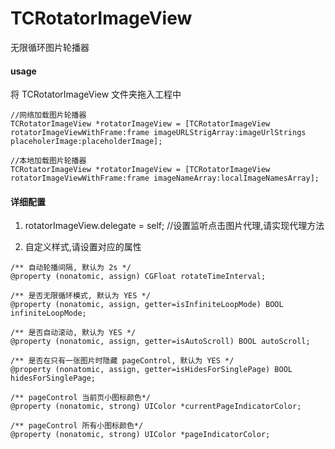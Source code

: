 # TCRotatorImageView
无限循环图片轮播器


 
#### usage 
将 TCRotatorImageView 文件夹拖入工程中

```
//网络加载图片轮播器
TCRotatorImageView *rotatorImageView = [TCRotatorImageView rotatorImageViewWithFrame:frame imageURLStrigArray:imageUrlStrings placeholerImage:placeholderImage];

//本地加载图片轮播器
TCRotatorImageView *rotatorImageView = [TCRotatorImageView rotatorImageViewWithFrame:frame imageNameArray:localImageNamesArray];
```

#### 详细配置
1. rotatorImageView.delegate = self; //设置监听点击图片代理,请实现代理方法  

2. 自定义样式,请设置对应的属性     

```
/** 自动轮播间隔, 默认为 2s */
@property (nonatomic, assign) CGFloat rotateTimeInterval;

/** 是否无限循环模式, 默认为 YES */
@property (nonatomic, assign, getter=isInfiniteLoopMode) BOOL infiniteLoopMode;

/** 是否自动滚动, 默认为 YES */
@property (nonatomic, assign, getter=isAutoScroll) BOOL autoScroll;

/** 是否在只有一张图片时隐藏 pageControl, 默认为 YES */
@property (nonatomic, assign, getter=isHidesForSinglePage) BOOL hidesForSinglePage;

/** pageControl 当前页小图标颜色*/
@property (nonatomic, strong) UIColor *currentPageIndicatorColor;

/** pageControl 所有小图标颜色*/
@property (nonatomic, strong) UIColor *pageIndicatorColor;
```



